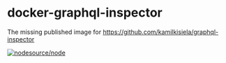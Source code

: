 # docker-graphql-inspector

The missing published image for https://github.com/kamilkisiela/graphql-inspector

[![nodesource/node](http://dockeri.co/image/mlllab/docker-graphql-inspector)](https://hub.docker.com/r/mlllab/docker-graphql-inspector)
